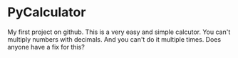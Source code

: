 # PyCalculator
My first project on github.
This is a very easy and simple calcutor. 
You can't multiply numbers with decimals. And you can't do it multiple times. Does anyone have a fix for this?
